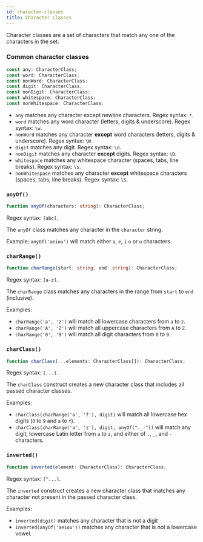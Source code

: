 ```yaml
---
id: character-classes
title: Character Classes
---
```


Character classes are a set of characters that match any one of the characters in the set.

### Common character classes

```ts
const any: CharacterClass;
const word: CharacterClass;
const nonWord: CharacterClass;
const digit: CharacterClass;
const nonDigit: CharacterClass;
const whitespace: CharacterClass;
const nonWhitespace: CharacterClass;
```

- `any` matches any character except newline characters. Regex syntax: `*`.
- `word` matches any word character (letters, digits & underscore). Regex syntax: `\w`.
- `nonWord` matches any character **except** word characters (letters, digits & underscore). Regex syntax: `\W`.
- `digit` matches any digit. Regex syntax: `\d`.
- `nonDigit` matches any character **except** digits. Regex syntax: `\D`.
- `whitespace` matches any whitespace character (spaces, tabs, line breaks). Regex syntax: `\s`.
- `nonWhitespace` matches any character **except** whitespace characters (spaces, tabs, line breaks). Regex syntax: `\S`.

### `anyOf()`

```ts
function anyOf(characters: string): CharacterClass;
```

Regex syntax: `[abc]`.

The `anyOf` class matches any character in the `character` string.

Example: `anyOf('aeiou')` will match either `a`, `e`, `i` `o` or `u` characters.

### `charRange()`

```ts
function charRange(start: string, end: string): CharacterClass;
```

Regex syntax: `[a-z]`.

The `charRange` class matches any characters in the range from `start` to `end` (inclusive).

Examples:

- `charRange('a', 'z')` will match all lowercase characters from `a` to `z`.
- `charRange('A', 'Z')` will match all uppercase characters from `A` to `Z`.
- `charRange('0', '9')` will match all digit characters from `0` to `9`.

### `charClass()`

```ts
function charClass(...elements: CharacterClass[]): CharacterClass;
```

Regex syntax: `[...]`.

The `charClass` construct creates a new character class that includes all passed character classes.

Examples:

- `charClass(charRange('a', 'f'), digit)` will match all lowercase hex digits (`0` to `9` and `a` to `f`).
- `charClass(charRange('a', 'z'), digit, anyOf("._-"))` will match any digit, lowercase Latin letter from `a` to `z`, and either of `.`, `_`, and `-` characters.

### `inverted()`

```ts
function inverted(element: CharacterClass): CharacterClass;
```

Regex syntax: `[^...]`.

The `inverted` construct creates a new character class that matches any character not present in the passed character class.

Examples:

- `inverted(digit)` matches any character that is not a digit
- `inverted(anyOf('aeiou'))` matches any character that is not a lowercase vowel.
